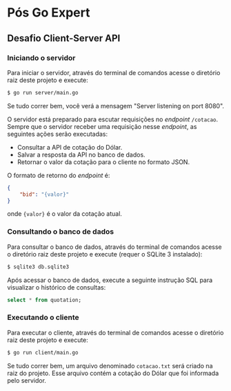 # Pós Go Expert

## Desafio Client-Server API

### Iniciando o servidor

Para iniciar o servidor, através do terminal de comandos acesse o diretório raiz deste projeto e execute:

```sh
$ go run server/main.go
```

Se tudo correr bem, você verá a mensagem "Server listening on port 8080".

O servidor está preparado para escutar requisições no *endpoint* `/cotacao`. Sempre que o servidor receber uma requisição nesse *endpoint*, as seguintes ações serão executadas:

* Consultar a API de cotação do Dólar.
* Salvar a resposta da API no banco de dados.
* Retornar o valor da cotação para o cliente no formato JSON.

O formato de retorno do *endpoint* é:

```json
{
    "bid": "{valor}"
}
```

onde `{valor}` é o valor da cotação atual.

### Consultando o banco de dados

Para consultar o banco de dados, através do terminal de comandos acesse o diretório raiz deste projeto e execute (requer o SQLite 3 instalado):

```sh
$ sqlite3 db.sqlite3
```

Após acessar o banco de dados, execute a seguinte instrução SQL para visualizar o histórico de consultas:

```sql
select * from quotation;
```

### Executando o cliente

Para executar o cliente, através do terminal de comandos acesse o diretório raiz deste projeto e execute:

```sh
$ go run client/main.go
```

Se tudo correr bem, um arquivo denominado `cotacao.txt` será criado na raiz do projeto. Esse arquivo contém a cotação do Dólar que foi informada pelo servidor.